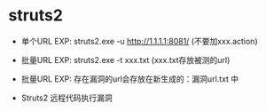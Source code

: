 # struts2


+ 单个URL EXP:   struts2.exe -u http://1.1.1.1:8081/  (不要加xxx.action)   
+ 批量URL EXP:   struts2.exe -t xxx.txt    (xxx.txt存放被测的url)          
+ 批量URL EXP:   存在漏洞的url会存放在新生成的：漏洞url.txt 中             

+ Struts2   远程代码执行漏洞   

